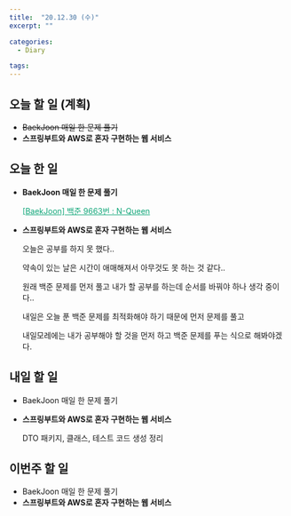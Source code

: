 ```yaml
---
title:  "20.12.30 (수)"
excerpt: ""

categories:
  - Diary

tags:
---
```


## 오늘 할 일 (계획)

- ~~BaekJoon 매일 한 문제 풀기~~
- **스프링부트와 AWS로 혼자 구현하는 웹 서비스**

## 오늘 한 일

- **BaekJoon 매일 한 문제 풀기**

  <a href="https://nam-ki-bok.github.io/baekjoon/Baek_NQueen/" style="color:#0FA678">[BaekJoon] 백준 9663번 : N-Queen</a>

- **스프링부트와 AWS로 혼자 구현하는 웹 서비스**

  오늘은 공부를 하지 못 했다..

  약속이 있는 날은 시간이 애매해져서 아무것도 못 하는 것 같다..

  원래 백준 문제를 먼저 풀고 내가 할 공부를 하는데 순서를 바꿔야 하나 생각 중이다..

  내일은 오늘 푼 백준 문제를 최적화해야 하기 때문에 먼저 문제를 풀고

  내일모레에는 내가 공부해야 할 것을 먼저 하고 백준 문제를 푸는 식으로 해봐야겠다.

##  내일 할 일

- BaekJoon 매일 한 문제 풀기

- **스프링부트와 AWS로 혼자 구현하는 웹 서비스**

  DTO 패키지, 클래스, 테스트 코드 생성 정리

## 이번주 할 일

- BaekJoon 매일 한 문제 풀기
- **스프링부트와 AWS로 혼자 구현하는 웹 서비스**

<br>

